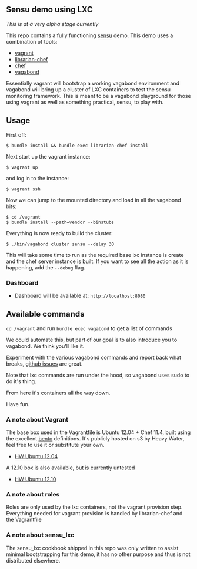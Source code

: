 ## Sensu demo using LXC

*This is at a very alpha stage currently*

This repo contains a fully functioning
[sensu](http://github.com/sensu/sensu) demo. This demo uses a
combination of tools:

  * [vagrant](http://vagrantup.com)
  * [librarian-chef](https://github.com/applicationsonline/librarian-chef)
  * [chef](https://github.com/opscode/chef)
  * [vagabond](https://github.com/chrisroberts/vagabond)

Essentially vagrant will bootstrap a working vagabond environment and
vagabond will bring up a cluster of LXC containers to test the sensu
monitoring framework. This is meant to be a vagabond playground for
those using vagrant as well as something practical, sensu, to play with.

## Usage

First off:

```
$ bundle install && bundle exec librarian-chef install
```

Next start up the vagrant instance:

```
$ vagrant up
```

and log in to the instance:

```
$ vagrant ssh
```

Now we can jump to the mounted directory and load in all the vagabond bits:

```
$ cd /vagrant
$ bundle install --path=vendor --binstubs
```

Everything is now ready to build the cluster:

```
$ ./bin/vagabond cluster sensu --delay 30
```

This will take some time to run as the required base lxc instance is create and
the chef server instance is built. If you want to see all the action as it is
happening, add the `--debug` flag.

### Dashboard

* Dashboard will be available at: `http://localhost:8080`

## Available commands

`cd /vagrant` and run `bundle exec vagabond` to get a list of commands

We could automate this, but part of our goal is to also introduce you
to vagabond. We think you'll like it.

Experiment with the various vagabond commands and report back what
breaks, [github issues](https://github.com/heavywater/sensu-lxc-demo/issues) are great.

Note that lxc commands are run under the hood, so vagabond uses sudo to do it's thing.

From here it's containers all the way down.

Have fun.

### A note about Vagrant
The base box used in the Vagrantfile is Ubuntu 12.04 + Chef 11.4,
built using the excellent [bento](http://github.com/opscode/bento)
definitions. It's publicly hosted on s3 by Heavy Water, feel free to
use it or substitute your own.

 * [HW Ubuntu 12.04](http://vagrant.hw-ops.com/precise64.box)

A 12.10 box is also available, but is currently untested

 * [HW Ubuntu 12.10](http://vagrant.hw-ops.com/quantal64.box)


### A note about roles
Roles are only used by the lxc containers, not the vagrant provision
step. Everything needed for vagrant provision is handled by
librarian-chef and the Vagrantfile

### A note about sensu_lxc
The sensu_lxc cookbook shipped in this repo was only written to assist minimal
bootstrapping for this demo, it has no other purpose and thus is not
distributed elsewhere.
